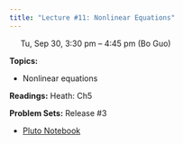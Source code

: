 ```yaml
---
title: "Lecture #11: Nonlinear Equations"
---
```


&nbsp;&nbsp;&nbsp;&nbsp;&nbsp;Tu, Sep 30, 3:30 pm – 4:45 pm (Bo Guo)

**Topics:**
- Nonlinear equations

**Readings:** Heath: Ch5

**Problem Sets:** Release #3

- [Pluto Notebook](../pluto_notebooks/Lec11_nonlinear_equations.jl)
